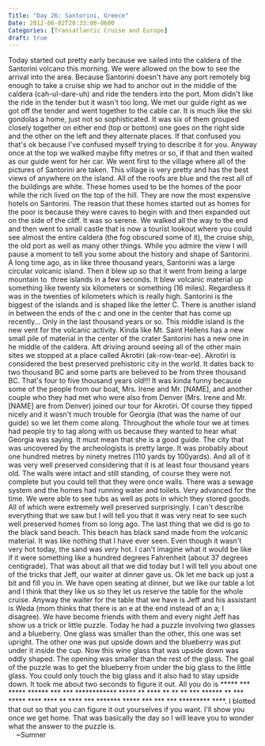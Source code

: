 ```yaml
---
Title: "Day 26: Santorini, Greece"
Date: 2012-06-02T20:33:00-0600
Categories: [Transatlantic Cruise and Europe]
draft: true
---
```


Today started out pretty early because we sailed into the caldera of the
Santorini volcano this morning. We were allowed on the bow to see the
arrival into the area. Because Santorini doesn't have any port remotely
big enough to take a cruise ship we had to anchor out in the middle of
the caldera (cah-ul-dare-uh) and ride the tenders into the port. Mom
didn't like the ride in the tender but it wasn't too long. We met our
guide right as we got off the tender and went together to the cable car.
It is much like the ski gondolas a home, just not so sophisticated. It
was six of them grouped closely together on either end (top or bottom)
one goes on the right side and the other on the left and they alternate
places. If that confused you that's ok because I've confused myself
trying to describe it for you. Anyway once at the top we walked maybe
fifty metres or so, if that and then waited as our guide went for her
car. We went first to the village where all of the pictures of Santorini
are taken. This village is very pretty and has the best views of
anywhere on the island. All of the roofs are blue and the rest all of
the buildings are white. These homes used to be the homes of the poor
while the rich lived on the top of the hill. They are now the most
expensive hotels on Santorini. The reason that these homes started out
as homes for the poor is because they were caves to begin with and then
expanded out on the side of the cliff. It was so serene. We walked all
the way to the end and then went to small castle that is now a tourist
lookout where you could see almost the entire caldera (the fog obscured
some of it), the cruise ship, the old port as well as many other things.
While you admire the view I will pause a moment to tell you some about
the history and shape of Santorini. A long time ago, as in like three
thousand years, Santorini was a large circular volcanic island. Then it
blew up so that it went from being a large mountain to  three islands in
a few seconds. It blew volcanic material up something like twenty six
kilometers or something (16 miles). Regardless it was in the twenties of
kilometers which is really high. Santorini is the biggest of the islands
and is shaped like the letter C. There is another island in between the
ends of the c and one in the center that has come up recently... Only in
the last thousand years or so. This middle island is the new vent for
the volcanic activity. Kinda like Mt. Saint Hellens has a new small pile
of material in the center of the crater Santorini has a new one in he
middle of the caldera. Aft driving around seeing all of the other main
sites we stopped at a place called Akrotiri (ak-row-tear-ee). Akrotiri
is considered the best preserved prehistoric city in the world. It dates
back to two thousand BC and some parts are believed to be from three
thousand BC. That's four to five thousand years old!!! It was kinda
funny because some of the people from our boat, Mrs. Irene and Mr.
\[NAME\], and another couple who they had met who were also from Denver
(Mrs. Irene and Mr. \[NAME\] are from Denver) joined our tour for
Akrotiri. Of course they tipped nicely and it wasn't much trouble for
Georgia (that was the name of our guide) so we let them come along.
Throughout the whole tour we at times had people try to tag along with
us because they wanted to hear what Georgia was saying. It must mean
that she is a good guide. The city that was uncovered by the
archeologists is pretty large. It was probably about one hundred metres
by ninety metres (110 yards by 100yards). And all of it was very well
preserved considering that it is at least four thousand years old. The
walls were intact and still standing, of course they were not complete
but you could tell that they were once walls. There was a sewage system
and the homes had running water and toilets. Very advanced for the time.
We were able to see tubs as well as pots in which they stored goods. All
of which were extremely well preserved surprisingly. I can't describe
everything that we saw but I will tell you that it was very neat to see
such well preserved homes from so long ago. The last thing that we did
is go to the black sand beach. This beach has black sand made from the
volcanic material. It was like nothing that I have ever seen. Even
though it wasn't very hot today, the sand was *very* hot. I can't
imagine what it would be like if it were something like a hundred
degrees Fahrenheit (about 37 degrees centigrade). That was about all
that we did today but I will tell you about one of the tricks that Jeff,
our waiter at dinner gave us. Ok let me back up just a bit and fill you
in. We have open seating at dinner, but we like our table a lot and I
think that they like us so they let us reserve the table for the whole
cruise. Anyway the waiter for the table that we have is Jeff and his
assistant is Weda (mom thinks that there is an e at the end instead of
an a; I disagree). We have become friends with them and every night Jeff
has show us a trick or little puzzle. Today he had a puzzle involving
two glasses and a blueberry. One glass was smaller than the other, this
one was set upright. The other one was put upside down and the blueberry
was put under it inside the cup. Now this wine glass that was upside
down was oddly shaped. The opening was smaller than the rest of the
glass. The goal of the puzzle was to get the blueberry from under the
big glass to the little glass. You could only touch the big glass and it
also had to stay upside down. It took me about two seconds to figure it
out. All you do is \*\*\*\*\* \*\*\* \*\*\*\*\* \*\*\*\*\*\* \*\*\*
\*\*\* \*\*\*\*\*\*\*\*\*\*\*\* \*\*\*\*\* \*\* \*\*\*\* \*\* \*\* \*\*
\*\*\* \*\*\*\*\*\* \*\* \*\*\* \*\*\*\*\* \*\*\*\* \*\*\*\* \*\*
\*\*\*\* \*\*\* \*\*\*\*\*\*\* \*\*\*\*\* \*\*\* \*\*\* \*\*\*
\*\*\*\*\*\*\*\*\* \*\*\*\*. I blotted that out so that you can figure
it out yourselves if you want. I'll show you once we get home. That was
basically the day so I will leave you to wonder what the answer to the
puzzle is.  
    \~Sumner
